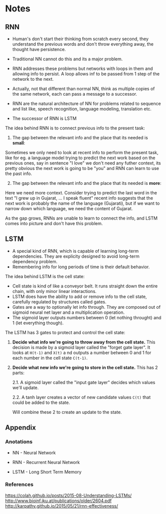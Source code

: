 # Notes

## RNN

* Human's don't start their thinking from scratch every second, they understand the previous words and don't throw everything away, the thought have persistence.

* Traditional NN cannot do this and its a major problem.

* RNN addresses these problems but networks with loops in them and allowing info to persist. A loop allows inf to be passed from 1 step of the network to the next.

* Actually, not that different than normal NN, think as multiple copies of the same network, each can pass a message to a successor.

* RNN are the natural architecture of NN for problems related to sequence and list like, speech recognition, language modeling, translation etc.

* The successor of RNN is LSTM

The idea behind RNN is to connect previous info to the present task:

1. The gap between the relevant info and the place that its needed is **small**:

Sometimes we only need to look at recent info to perform the present task, like for eg. a language model trying to predict the next work based on the previous ones, say in sentence "I love" we don't need any futher context, its pretty obvious the next work is going to be "you" and RNN can learn to use the past info.

2. The gap between the relevant info and the place that its needed is **more**:

Here we need more context. Consider trying to predict the last word in the text "I grew up in Gujarat, ... I speak fluent" recent info suggests that the next work is probably the name of the language (Gujarati), but if we want to narrow down which language, we need the content of Gujarat.

As the gap grows, RNNs are unable to learn to connect the info, and LSTM comes into picture and don't have this problem.

## LSTM

* A special kind of RNN, which is capable of learning long-term dependencies. They are explicity designed to avoid long-term dependency problem.
* Remembering info for long periods of time is their default behavior.

The idea behind LSTM is the cell state:

* Cell state is kind of like a conveyor belt. It runs straight down the entire chain, with only minor linear interactions.
* LSTM does have the ability to add or remove info to the cell state, carefully regulated by structures called gates.
* Gates are a way to optionally let info through. They are composed out of sigmoid neural net layer and a multiplication operation.
* The sigmoid layer outputs numbers between 0 (let nothing throught) and 1 (let everything though).

The LSTM has 3 gates to protect and control the cell state:

1. **Decide what info we're going to throw away from the cell state.** This decision is made by a sigmoid layer called the "forget gate layer". It looks at `H(t-1)` and `X(t)` a nd outputs a number between 0 and 1 for each number in the cell state `C(t-1)`.

2. **Decide what new info we're going to store in the cell state.** This has 2 parts:

    2.1. A sigmoid layer called the "input gate layer" decides which values we'll update.
    
    2.2. A tanh layer creates a vector of new candidate values `C(t)` that could be added to the state.
    
   Will combine these 2 to create an update to the state.


## Appendix

### Anotations

* NN - Neural Network

* RNN - Recurrent Neural Network

* LSTM - Long Short Term Memory

### References

https://colah.github.io/posts/2015-08-Understanding-LSTMs/
http://www.bioinf.jku.at/publications/older/2604.pdf
http://karpathy.github.io/2015/05/21/rnn-effectiveness/

